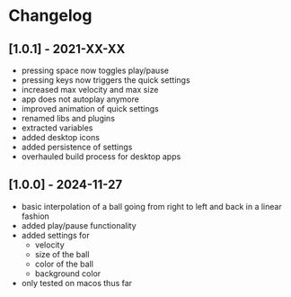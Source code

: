 # Changelog

## [1.0.1] - 2021-XX-XX

- pressing space now toggles play/pause
- pressing keys now triggers the quick settings
- increased max velocity and max size
- app does not autoplay anymore
- improved animation of quick settings
- renamed libs and plugins
- extracted variables
- added desktop icons
- added persistence of settings
- overhauled build process for desktop apps

## [1.0.0] - 2024-11-27

- basic interpolation of a ball going from right to left and back in a linear fashion
- added play/pause functionality
- added settings for
    - velocity
    - size of the ball
    - color of the ball
    - background color
- only tested on macos thus far